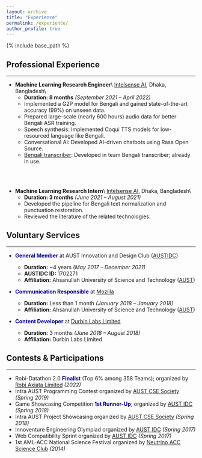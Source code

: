 ```yaml
---
layout: archive
title: "Experience"
permalink: /experience/
author_profile: true
---
```


{% include base_path %}

## Professional Experience

---

* **Machine Learning Research Engineer**\\
[Intelsense AI](https://intelsense.ai/ "https://intelsense.ai/"), Dhaka, Bangladesh\\
    * **Duration: 8 months** _(September 2021 – April 2022)_
    * Implemented a G2P model for Bengali and gained state-of-the-art accuracy (99%) on unseen data.
    * Prepared large-scale (nearly 600 hours) audio data for better Bengali ASR training.
    * Speech synthesis: Implemented Coqui TTS models for low-resourced language like Bengali.
    * Conversational AI: Developed AI-driven chatbots using Rasa Open Source.
    * [Bengali transcriber](https://sensevoice.intelsense.ai/ "https://sensevoice.intelsense.ai/"): Developed in team Bengali transcriber; already in use.
<br/>
<br/>

* **Machine Learning Research Intern**\\
[Intelsense AI](https://intelsense.ai/ "https://intelsense.ai/"), Dhaka, Bangladesh\\
    * **Duration: 3 months** _(June 2021 – August 2021)_
    * Developed the pipeline for Bengali text normalization and punctuation restoration.
    * Reviewed the literature of the related technologies.



## Voluntary Services

---

* **<span style="color:DarkBlue">General Member</span>** at AUST Innovation and Design Club ([AUSTIDC](https://aust-idc.com/ "https://aust-idc.com/"))
    * **Duration:** ~4 years _(May 2017 – December 2021)_
    * **AUSTIDC ID:** 1702271
    * **Affiliation:** Ahsanullah University of Science and Technology ([AUST](https://www.aust.edu/, "https://www.aust.edu/"))

* **<span style="color:DarkBlue">Communication Responsible</span>** at [Mozilla](https://community.mozilla.org/en/groups/mozilla-bangladesh/ "Community Website")
    * **Duration:** Less than 1 month _(January 2018 – January 2018)_
    * **Affiliation:** Ahsanullah University of Science and Technology ([AUST](https://www.aust.edu/, "https://www.aust.edu/"))

* **<span style="color:DarkBlue">Content Developer</span>** at [Durbin Labs Limited](https://durbinlabs.com/ "https://durbinlabs.com/")
    * **Duration:** 3 months _(June 2018 – August 2018)_
    * **Affiliation:** Durbin Labs Limited



## Contests & Participations

---

* Robi-Datathon 2.0 **<span style="color:DarkBlue">Finalist</span>** (Top 6% among 358 Teams); organized by [Robi Axiata Limited](https://www.robi.com.bd/en) _(2022)_
* Intra AUST Programming Contest organized by [AUST CSE Society](https://www.aust.edu/cse "https://www.aust.edu/cse") _(Spring 2019)_
* Game Showcasing Competition **<span style="color:DarkBlue">1st Runner-Up</span>**; organized by [AUST IDC](https://aust-idc.com/ "https://aust-idc.com/") _(Spring 2018)_
* Intra AUST Project Showcasing organized by [AUST CSE Society](https://www.aust.edu/cse "https://www.aust.edu/cse") _(Spring 2018)_
* Innoventure Engineering Olympiad organized by [AUST IDC](https://aust-idc.com/ "https://aust-idc.com/") _(Spring 2017)_
* Web Compatibility Sprint organized by [AUST IDC](https://aust-idc.com/ "https://aust-idc.com/") _(Spring 2017)_
* 1st AML-ACC National Science Festival organized by [Neutrino ACC Science Club](https://www.nasc.com.de/) _(2014)_

<!-- {% for post in site.experience %}
  {% include archive-single.html %}
{% endfor %} -->

